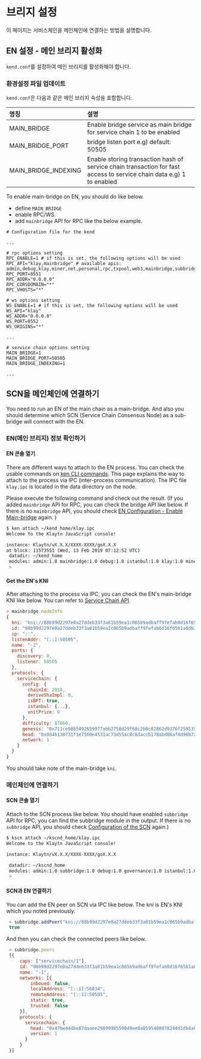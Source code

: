 # 브리지 설정

이 페이지는 서비스체인을 메인체인에 연결하는 방법을 설명합니다.

## EN 설정 - 메인 브리지 활성화 <a id="en-configuration-enable-main-bridge"></a>

`kend.conf`를 설정하여 메인 브리지를 활성화해야 합니다.

### 환경설정 파일 업데이트 <a id="update-the-configuration-file"></a>

`kend.conf`은 다음과 같은 메인 브리지 속성을 포함합니다.

| 명칭                     | 설명                                                                                                                     |
|:---------------------- |:---------------------------------------------------------------------------------------------------------------------- |
| MAIN_BRIDGE            | Enable bridge service as main bridge for service chain   1 to be enabled                                               |
| MAIN_BRIDGE_PORT     | bridge listen port   e.g) default: 50505                                                                               |
| MAIN_BRIDGE_INDEXING | Enable storing transaction hash of service chain transaction for fast access to service chain data   e.g) 1 to enabled |

To enable main-bridge on EN, you should do like below.

* define `MAIN_BRIDGE`
* enable RPC/WS.
* add `mainbridge` API for RPC like the below example.

```text
# Configuration file for the kend

...

# rpc options setting
RPC_ENABLE=1 # if this is set, the following options will be used
RPC_API="klay,mainbridge" # available apis: admin,debug,klay,miner,net,personal,rpc,txpool,web3,mainbridge,subbridge
RPC_PORT=8551
RPC_ADDR="0.0.0.0"
RPC_CORSDOMAIN="*"
RPC_VHOSTS="*"

# ws options setting
WS_ENABLE=1 # if this is set, the following options will be used
WS_API="klay" 
WS_ADDR="0.0.0.0"
WS_PORT=8552
WS_ORIGINS="*"

...

# service chain options setting
MAIN_BRIDGE=1
MAIN_BRIDGE_PORT=50505
MAIN_BRIDGE_INDEXING=1

...
```

## SCN을 메인체인에 연결하기<a id="connect-scn-to-the-main-chain"></a>

You need to run an EN of the main chain as a main-bridge. And also you should determine which SCN (Service Chain Consensus Node) as a sub-bridge will connect with the EN.

### EN(메인 브리지) 정보 확인하기<a id="check-en-(main-bridge)-information"></a>

#### EN 콘솔 열기<a id="open-en-console"></a>

There are different ways to attach to the EN process. You can check the usable commands on [ken CLI commands](../../endpoint-node/ken-cli-commands.md). This page explains the way to attach to the process via IPC (inter-process communication). The IPC file `klay.ipc` is located in the data directory on the node.

Please execute the following command and check out the result. (If you added `mainbridge` API for RPC, you can check the bridge API like below. If there is no `mainbridge` API, you should check [EN Configuration - Enable Main-bridge](#en-configuration-enable-main-bridge) again. )

```bash
$ ken attach ~/kend_home/klay.ipc
Welcome to the Klaytn JavaScript console!

instance: Klaytn/vX.X.X/XXXX-XXXX/goX.X.X
at block: 11573551 (Wed, 13 Feb 2019 07:12:52 UTC)
 datadir: ~/kend_home
 modules: admin:1.0 mainbridge:1.0 debug:1.0 istanbul:1.0 klay:1.0 miner:1.0 net:1.0 personal:1.0 rpc:1.0 txpool:1.0
 >
```

#### Get the EN's KNI <a id="get-the-ens-kni"></a>

After attaching to the process via IPC, you can check the EN's main-bridge KNI like below. You can refer to [Service Chain API](../../../bapp/json-rpc/api-references/servicechain.md).

```javascript
> mainbridge.nodeInfo
{
  kni: "kni://08b99d2297e0a27ddeb33f3a81b59ea1c065b9adbaff9fefab0d16f65b1a8db22939a104c24447e9aca521c158922ca912476b544baf48995a382d88886e0a37@[::]:50505?discport=0",
  id: "08b99d2297e0a27ddeb33f3a81b59ea1c065b9adbaff9fefab0d16f65b1a8db22939a104c24447e9aca521c158922ca912476b544baf48995a382d88886e0a37",
  ip: "::",
  listenAddr: "[::]:50505",
  name: "-2",
  ports: {
    discovery: 0,
    listener: 50505
  },
  protocols: {
    servicechain: {
      config: {
        chainId: 2018,
        deriveShaImpl: 0,
        isBFT: true,
        istanbul: {...},
        unitPrice: 0
      },
      difficulty: 87860,
      genesis: "0x711ce9865492659977abb2758d29f68c2b0c82862d9376f25953579f64f95b58",
      head: "0x0d4b130731f1e7560e4531ac73d55ac8c6daccb178abd86af0d96b7aafded7c5",
      network: 1
    }
  }
}
```

You should take note of the main-bridge `kni`.

### 메인체인에 연결하기<a id="connect-to-the-main-chain"></a>

#### SCN 콘솔 열기<a id="open-scn-console"></a>

Attach to the SCN process like below. You should have enabled `subbridge` API for RPC, you can find the subbridge module in the output. If there is no `subbridge` API, you should check [Configuration of the SCN](scn/configuration.md#configuration-of-the-scn) again.)

```bash
$ kscn attach ~/kscnd_home/klay.ipc
Welcome to the Klaytn JavaScript console!

instance: Klaytn/vX.X.X/XXXX-XXXX/goX.X.X

 datadir: ~/kscnd_home
 modules: admin:1.0 subbridge:1.0 debug:1.0 governance:1.0 istanbul:1.0 klay:1.0 miner:1.0 net:1.0 personal:1.0 rpc:1.0 servicechain:1.0 txpool:1.0
 >
```

#### SCN과 EN 연결하기<a id="connect-scn-with-en"></a>

You can add the EN peer on SCN via IPC like below. The kni is EN's KNI which you noted previously.

```javascript
 > subbridge.addPeer("kni://08b99d2297e0a27ddeb33f3a81b59ea1c065b9adbaff9fefab0d16f65b1a8db22939a104c24447e9aca521c158922ca912476b544baf48995a382d88886e0a37@[::]:50505?discport=0")
 true
```

And then you can check the connected peers like below.

```javascript
 > subbridge.peers
 [{
     caps: ["servicechain/1"],
     id: "08b99d2297e0a27ddeb33f3a81b59ea1c065b9adbaff9fefab0d16f65b1a8db22939a104c24447e9aca521c158922ca912476b544baf48995a382d88886e0a37",
     name: "-1",
     networks: [{
         inbound: false,
         localAddress: "[::1]:56834",
         remoteAddress: "[::1]:50505",
         static: true,
         trusted: false
     }],
     protocols: {
       servicechain: {
         head: "0x47be444be87daaee2989998559049ee8a859540807824dd1db4a80ea6cb42293",
         version: 1
       }
     }
 }]
```
